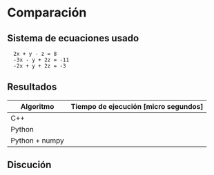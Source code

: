 # Comparación 

## Sistema de ecuaciones usado

```
  2x + y - z = 8
  -3x - y + 2z = -11
  -2x + y + 2z = -3
```

## Resultados 

| Algoritmo  | Tiempo de ejecución [micro segundos]|
| ------------- | ------------- |
| C++ |  |
| Python |   |
| Python + numpy  |  |

## Discución 
